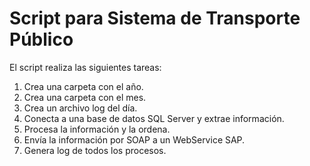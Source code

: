 # Script para Sistema de Transporte Público

El script realiza las siguientes tareas:

1. Crea una carpeta con el año.
2. Crea una carpeta con el mes.
3. Crea un archivo log del día.
4. Conecta a una base de datos SQL Server y extrae información.
5. Procesa la información y la ordena.
6. Envía la información por SOAP a un WebService SAP.
7. Genera log de todos los procesos.
